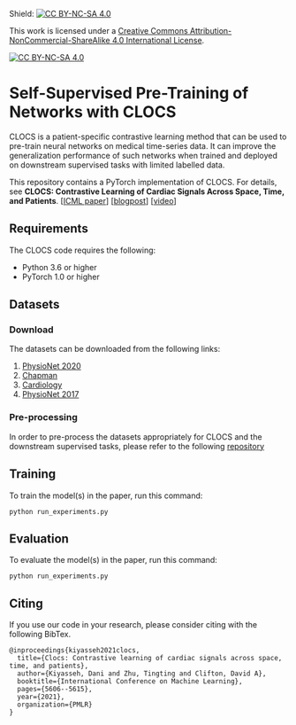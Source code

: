 Shield: [![CC BY-NC-SA 4.0][cc-by-nc-sa-shield]][cc-by-nc-sa]

This work is licensed under a
[Creative Commons Attribution-NonCommercial-ShareAlike 4.0 International License][cc-by-nc-sa].

[![CC BY-NC-SA 4.0][cc-by-nc-sa-image]][cc-by-nc-sa]

[cc-by-nc-sa]: http://creativecommons.org/licenses/by-nc-sa/4.0/
[cc-by-nc-sa-image]: https://licensebuttons.net/l/by-nc-sa/4.0/88x31.png
[cc-by-nc-sa-shield]: https://img.shields.io/badge/License-CC%20BY--NC--SA%204.0-lightgrey.svg

# Self-Supervised Pre-Training of Networks with CLOCS

CLOCS is a patient-specific contrastive learning method that can be used to pre-train neural networks on medical time-series data. It can improve the generalization performance of such networks when trained and deployed on downstream supervised tasks with limited labelled data.

This repository contains a PyTorch implementation of CLOCS. For details, see **CLOCS: Contrastive Learning of Cardiac Signals Across Space, Time, and Patients**.
[[ICML paper](http://proceedings.mlr.press/v139/kiyasseh21a/kiyasseh21a.pdf)] [[blogpost](https://danikiyasseh.github.io/blogs/CLOCS/index.html)] [[video](https://icml.cc/virtual/2021/spotlight/8462)]

## Requirements

The CLOCS code requires the following:

* Python 3.6 or higher
* PyTorch 1.0 or higher

## Datasets

### Download

The datasets can be downloaded from the following links:

1) [PhysioNet 2020](https://physionetchallenges.github.io/2020/)
2) [Chapman](https://figshare.com/collections/ChapmanECG/4560497/2)
3) [Cardiology](https://irhythm.github.io/cardiol_test_set/)
4) [PhysioNet 2017](https://physionet.org/content/challenge-2017/1.0.0/)

### Pre-processing

In order to pre-process the datasets appropriately for CLOCS and the downstream supervised tasks, please refer to the following [repository](https://github.com/danikiyasseh/loading-physiological-data)

## Training

To train the model(s) in the paper, run this command:

```
python run_experiments.py
```

## Evaluation

To evaluate the model(s) in the paper, run this command:

```
python run_experiments.py
```

## Citing

If you use our code in your research, please consider citing with the following BibTex.
```text
@inproceedings{kiyasseh2021clocs,
  title={Clocs: Contrastive learning of cardiac signals across space, time, and patients},
  author={Kiyasseh, Dani and Zhu, Tingting and Clifton, David A},
  booktitle={International Conference on Machine Learning},
  pages={5606--5615},
  year={2021},
  organization={PMLR}
}
```
